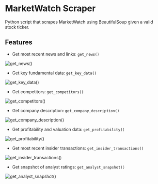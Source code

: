 # MarketWatch Scraper
Python script that scrapes MarketWatch using BeautifulSoup given a valid stock ticker.


## Features
- Get most recent news and links: `get_news()`

![get_news()](https://user-images.githubusercontent.com/70597605/171070779-c97ca681-bb5f-4582-923d-5ef1e6161cec.PNG)

- Get key fundamental data: `get_key_data()`

![get_key_data()](https://user-images.githubusercontent.com/70597605/171070803-7dc10d49-ae51-43f9-b00e-bea5e0361852.PNG)

- Get competitors: `get_competitors()`

![get_competitors()](https://user-images.githubusercontent.com/70597605/171070809-03e171df-371a-4d34-b3e2-b9b3d300c041.PNG)

- Get company description: `get_company_description()`

![get_company_description()](https://user-images.githubusercontent.com/70597605/171070814-aa0948dc-5e63-4d5b-9613-d26437c73da8.PNG)

- Get profitability and valuation data: `get_profitability()`

![get_profitability()](https://user-images.githubusercontent.com/70597605/171070817-ab52f040-1b89-4253-820c-149dc34e270e.PNG)

- Get most recent insider transactions: `get_insider_transactions()`

![get_insider_transactions()](https://user-images.githubusercontent.com/70597605/171070826-ceb9f825-a614-4dc3-b625-88a349e0d4d4.PNG)

- Get snapshot of analyst ratings: `get_analyst_snapshot()`

![get_analyst_snapshot()](https://user-images.githubusercontent.com/70597605/171070829-cf39d5fd-075e-488a-8077-227ad0432953.PNG)
